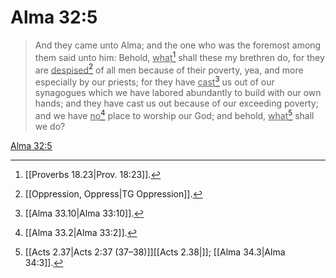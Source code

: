 # Alma 32:5

> And they came unto Alma; and the one who was the foremost among them said unto him: Behold, <u>what</u>[^a] shall these my brethren do, for they are <u>despised</u>[^b] of all men because of their poverty, yea, and more especially by our priests; for they have <u>cast</u>[^c] us out of our synagogues which we have labored abundantly to build with our own hands; and they have cast us out because of our exceeding poverty; and we have <u>no</u>[^d] place to worship our God; and behold, <u>what</u>[^e] shall we do?

[Alma 32:5](https://www.churchofjesuschrist.org/study/scriptures/bofm/alma/32?lang=eng&id=p5#p5)


[^a]: [[Proverbs 18.23|Prov. 18:23]].  
[^b]: [[Oppression, Oppress|TG Oppression]].  
[^c]: [[Alma 33.10|Alma 33:10]].  
[^d]: [[Alma 33.2|Alma 33:2]].  
[^e]: [[Acts 2.37|Acts 2:37 (37–38)]][[Acts 2.38|]]; [[Alma 34.3|Alma 34:3]].  
